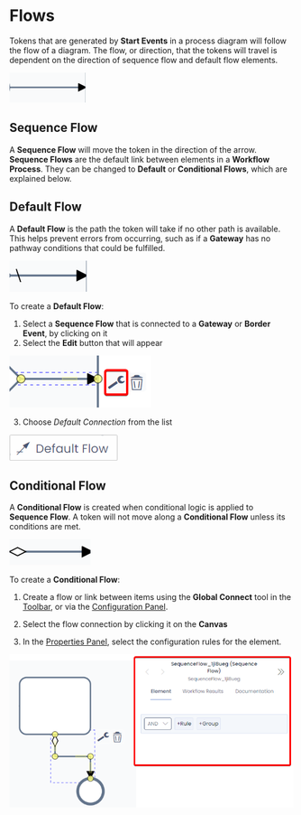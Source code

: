# Flows

Tokens that are generated by **Start Events** in a process diagram will follow the flow of a diagram. The flow, or direction, that the tokens will travel is dependent on the direction of sequence flow and default flow elements.

![A screenshot demonstrating how a flow will appear on the canvas. The flow connection element is an arrow made of a long line, with the "head" of the arrow pointing with a black triangle.](<Flow Example.png>)

## Sequence Flow

A **Sequence Flow** will move the token in the direction of the arrow. **Sequence Flows** are the default link between elements in a **Workflow Process**. They can be changed to **Default** or **Conditional Flows**, which are explained below.

## Default Flow

A **Default Flow** is the path the token will take if no other path is available. This helps prevent errors from occurring, such as if a **Gateway** has no pathway conditions that could be fulfilled.

![A screenshot demonstrating how a default flow will appear on the canvas. The default flow element is an arrow, but at the "tail" of the arrow is a line bisecting the arrow's line. The "head" of the arrow is a black triangle.](<Flow Default.png>)

To create a **Default Flow**:
1. Select a **Sequence Flow** that is connected to a **Gateway** or **Border Event**, by clicking on it
2. Select the **Edit** button that will appear

![A screenshot that demonstrates the location and appearance of the edit button when selecting a flow connection. The screenshot is annotated with a red box to highlight the location of the button. The flow connection has a dotted box around it, indicating that it is selected. Two yellow circles indicate the start and finish of the arrow. The edit button resembles a wrench.](<Flow Edit Button.png>)

3. Choose *Default Connection* from the list

![A screenshot demonstrating the appearance of the "default flow" menu item that will appear after clicking the "edit" button on a flow connection. The menu item simply reads "Default Flow" and has an icon of an arrow that has a line through its tail.](<Flow Default Button.png>)

## Conditional Flow

A **Conditional Flow** is created when conditional logic is applied to **Sequence Flow**. A token will not move along a **Conditional Flow** unless its conditions are met.

![A screenshot demonstrating how a conditional flow will appear on the canvas. The conditional flow element is an arrow, but at the "tail" of the arrow is a white diamond. The "head" of the arrow is a black triangle.](<Flow Condition.png>)

To create a **Conditional Flow**:

1. Create a flow or link between items using the **Global Connect** tool in the [Toolbar](</docs/Rapid/3-Keyper Manual/3-Workflow/2-Drawing/1-drawing-tools/1-drawing-tools.md>), or via the [Configuration Panel](</docs/Rapid/3-Keyper Manual/3-Workflow/3-Execution/1-element-types/1-element-types.md#configuring-an-elements-type>).

2. Select the flow connection by clicking it on the **Canvas**

3. In the [Properties Panel](</docs/Rapid/3-Keyper Manual/3-Workflow/2-Drawing/2-drawing-diagrams/2-drawing-diagrams.md>), select the configuration rules for the element.

![A screenshot demonstrating how to apply conditional logic to a flow connection or link. The screenshot is annotated with a red box to show the location of the Properties Panel, and how selecting a flow connection will change what is displayed in this panel.](<Setting Condition.png>)